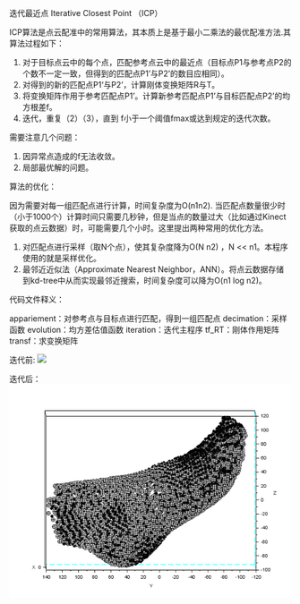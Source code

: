 
迭代最近点 Iterative Closest Point （ICP）

ICP算法是点云配准中的常用算法，其本质上是基于最小二乘法的最优配准方法.其算法过程如下：

1. 对于目标点云中的每个点，匹配参考点云中的最近点（目标点P1与参考点P2的个数不一定一致，但得到的匹配点P1’与P2’的数目应相同）。
2. 对得到的新的匹配点P1‘与P2’，计算刚体变换矩阵R与T。
3. 将变换矩阵作用于参考匹配点P1’。计算新参考匹配点P1’与目标匹配点P2’的均方根差f。
4. 迭代，重复（2）（3），直到 f小于一个阈值fmax或达到规定的迭代次数。

需要注意几个问题：

1. 因异常点造成的f无法收敛。
2. 局部最优解的问题。

算法的优化：

因为需要对每一组匹配点进行计算，时间复杂度为O(n1n2). 当匹配点数量很少时（小于1000个）计算时间只需要几秒钟，但是当点的数量过大（比如通过Kinect获取的点云数据）时，可能需要几个小时。这里提出两种常用的优化方法。

1. 对匹配点进行采样（取N个点），使其复杂度降为O(N n2) ，N << n1。本程序使用的就是采样优化。
2. 最邻近近似法（Approximate Nearest Neighbor，ANN）。将点云数据存储到kd-tree中从而实现最邻近搜索，时间复杂度可以降为O(n1 log n2)。

代码文件释义：

 appariement：对参考点与目标点进行匹配，得到一组匹配点
 decimation：采样函数
 evolution：均方差估值函数
 iteration：迭代主程序
 tf_RT：刚体作用矩阵
 transf：求变换矩阵

迭代前:
![](https://raw.githubusercontent.com/yanisdxw/computer-vision/master/screenshots/foot_init.png)

迭代后：
![](https://raw.githubusercontent.com/yanisdxw/computer-vision/master/ICP/screenshots/foot_ite5.png)


